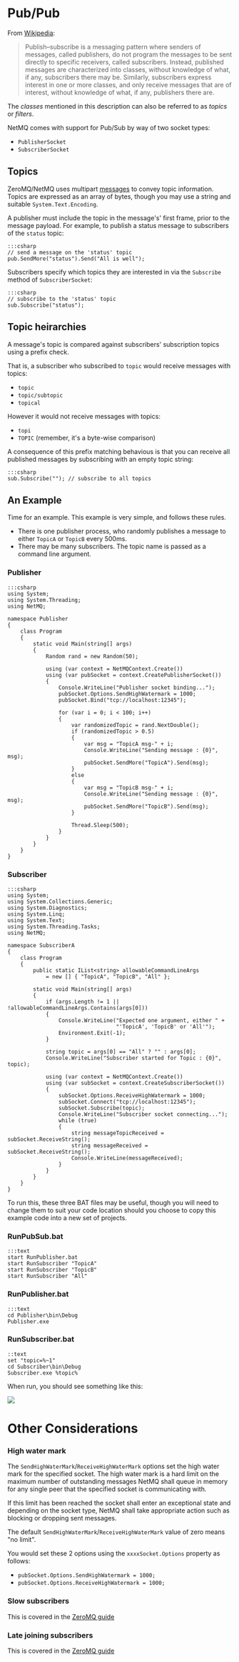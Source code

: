 Pub/Pub
=====

From [Wikipedia](http://en.wikipedia.org/wiki/Publish%E2%80%93subscribe_pattern):

> Publish–subscribe is a messaging pattern where senders of messages, called publishers, do not program the messages to be sent directly to specific receivers, called subscribers. Instead, published messages are characterized into classes, without knowledge of what, if any, subscribers there may be. Similarly, subscribers express interest in one or more classes, and only receive messages that are of interest, without knowledge of what, if any, publishers there are.

The _classes_ mentioned in this description can also be referred to as _topics_ or _filters_.

NetMQ comes with support for Pub/Sub by way of two socket types:

+ `PublisherSocket`
+ `SubscriberSocket`

## Topics

ZeroMQ/NetMQ uses multipart [messages](message) to convey topic information. Topics are expressed as an array of bytes, though you may use a string and suitable `System.Text.Encoding`.

A publisher must include the topic in the message's' first frame, prior to the message payload. For example, to publish a status message to subscribers of the `status` topic:

    :::csharp
    // send a message on the 'status' topic
    pub.SendMore("status").Send("All is well");

Subscribers specify which topics they are interested in via the `Subscribe` method of `SubscriberSocket`:

    :::csharp
    // subscribe to the 'status' topic
    sub.Subscribe("status");


## Topic heirarchies

A message's topic is compared against subscribers' subscription topics using a prefix check.

That is, a subscriber who subscribed to `topic` would receive messages with topics:

* `topic`
* `topic/subtopic`
* `topical`

However it would not receive messages with topics:

* `topi`
* `TOPIC` (remember, it's a byte-wise comparison)

A consequence of this prefix matching behavious is that you can receive all published messages by subscribing with an empty topic string:

    :::csharp
    sub.Subscribe(""); // subscribe to all topics


## An Example

Time for an example. This example is very simple, and follows these rules.

+ There is one publisher process, who randomly publishes a message to either `TopicA` or `TopicB` every 500ms.
+ There may be many subscribers. The topic name is passed as a command line argument.

### Publisher

    :::csharp
    using System;
    using System.Threading;
    using NetMQ;

    namespace Publisher
    {
        class Program
        {
            static void Main(string[] args)
            {
                Random rand = new Random(50);

                using (var context = NetMQContext.Create())
                using (var pubSocket = context.CreatePublisherSocket())
                {
                    Console.WriteLine("Publisher socket binding...");
                    pubSocket.Options.SendHighWatermark = 1000;
                    pubSocket.Bind("tcp://localhost:12345");

                    for (var i = 0; i < 100; i++)
                    {
                        var randomizedTopic = rand.NextDouble();
                        if (randomizedTopic > 0.5)
                        {
                            var msg = "TopicA msg-" + i;
                            Console.WriteLine("Sending message : {0}", msg);
                            pubSocket.SendMore("TopicA").Send(msg);
                        }
                        else
                        {
                            var msg = "TopicB msg-" + i;
                            Console.WriteLine("Sending message : {0}", msg);
                            pubSocket.SendMore("TopicB").Send(msg);
                        }

                        Thread.Sleep(500);
                    }
                }
            }
        }
    }


### Subscriber

    :::csharp
    using System;
    using System.Collections.Generic;
    using System.Diagnostics;
    using System.Linq;
    using System.Text;
    using System.Threading.Tasks;
    using NetMQ;

    namespace SubscriberA
    {
        class Program
        {
            public static IList<string> allowableCommandLineArgs
                = new [] { "TopicA", "TopicB", "All" };

            static void Main(string[] args)
            {
                if (args.Length != 1 || !allowableCommandLineArgs.Contains(args[0]))
                {
                    Console.WriteLine("Expected one argument, either " +
                                      "'TopicA', 'TopicB' or 'All'");
                    Environment.Exit(-1);
                }

                string topic = args[0] == "All" ? "" : args[0];
                Console.WriteLine("Subscriber started for Topic : {0}", topic);

                using (var context = NetMQContext.Create())
                using (var subSocket = context.CreateSubscriberSocket())
                {
                    subSocket.Options.ReceiveHighWatermark = 1000;
                    subSocket.Connect("tcp://localhost:12345");
                    subSocket.Subscribe(topic);
                    Console.WriteLine("Subscriber socket connecting...");
                    while (true)
                    {
                        string messageTopicReceived = subSocket.ReceiveString();
                        string messageReceived = subSocket.ReceiveString();
                        Console.WriteLine(messageReceived);
                    }
                }
            }
        }
    }

To run this, these three BAT files may be useful, though you will need to change them to suit your code location should you choose to copy this example code into a new set of projects.

### RunPubSub.bat

    :::text
    start RunPublisher.bat
    start RunSubscriber "TopicA"
    start RunSubscriber "TopicB"
    start RunSubscriber "All"

### RunPublisher.bat

    :::text
    cd Publisher\bin\Debug
    Publisher.exe

### RunSubscriber.bat

    ::text
    set "topic=%~1"
    cd Subscriber\bin\Debug
    Subscriber.exe %topic%


When run, you should see something like this:

![](Images/PubSubUsingTopics.png)


Other Considerations
=====

### High water mark

The `SendHighWaterMark`/`ReceiveHighWaterMark` options set the high water mark for the specified socket. The high water mark is a hard limit on the maximum number of outstanding messages NetMQ shall queue in memory for any single peer that the specified socket is communicating with.

If this limit has been reached the socket shall enter an exceptional state and depending on the socket type, NetMQ shall take appropriate action such as blocking or dropping sent messages.

The default `SendHighWaterMark`/`ReceiveHighWaterMark` value of zero means "no limit".

You would set these 2 options using the `xxxxSocket.Options` property as follows:

+  `pubSocket.Options.SendHighWatermark = 1000;`
+  `pubSocket.Options.ReceiveHighWatermark = 1000;`


### Slow subscribers

This is covered in the <a href="http://zguide.zeromq.org/php:chapter5" target="_blank">ZeroMQ guide</a>


### Late joining subscribers

This is covered in the <a href="http://zguide.zeromq.org/php:chapter5" target="_blank">ZeroMQ guide</a>
